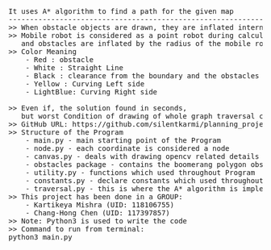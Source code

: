 <pre>
It uses A* algorithm to find a path for the given map
--------------------------------------------------------------------------------------------------
>> When obstacle objects are drawn, they are inflated internally but not drawn on the screen.
>> Mobile robot is considered as a point robot during calculation
   and obstacles are inflated by the radius of the mobile robot during calculation
>> Color Meaning
    - Red : obstacle
    - White : Straight Line
    - Black : clearance from the boundary and the obstacles (in the end of traversal) / empty space
    - Yellow : Curving Left side
    - LightBlue: Curving Right side
    
>> Even if, the solution found in seconds, 
   but worst Condition of drawing of whole graph traversal can take upto 5 minutes
>> GitHub URL: https://github.com/silentkarmi/planning_project3_phase_2
>> Structure of the Program
    - main.py - main starting point of the Program
    - node.py - each coordinate is considered a node
    - canvas.py - deals with drawing opencv related details
    - obstacles package - contains the boomerang polygon obstacle, circle obstacle and regular hexagon obstacle related files
    - utility.py - functions which used throughout Program
    - constants.py - declare constants which used throughout the Program
    - traversal.py - this is where the A* algorithm is implemented
>> This project has been done in a GROUP:
    - Kartikeya Mishra (UID: 118106755)
    - Chang-Hong Chen (UID: 117397857)
>> Note: Python3 is used to write the code
>> Command to run from terminal:
python3 main.py
</pre>
